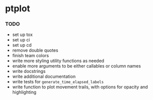 # ptplot

### TODO
* set up tox
* set up ci
* set up cd
* remove double quotes
* finish team colors
* write more styling utility functions as needed
* enable more arguments to be either callables or column names
* write docstrings
* write additional documentation
* write tests for `generate_time_elapsed_labels`
* write function to plot movement trails, with options 
for opacity and highlighting